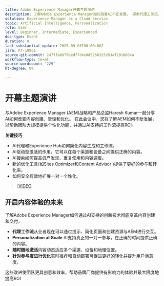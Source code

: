 ```yaml
---
title: Adobe Experience Manager开幕主题演讲
description: 了解Adobe Experience Manager如何随着AI不断发展。 探索代理工作流、AI搜索、大规模个性化以及更智能的内容优化。
solution: Experience Manager as a Cloud Service
topic: Artificial Intelligence, Personalization
role: User
level: Beginner, Intermediate, Experienced
doc-type: Event
duration: 0
last-substantial-update: 2025-09-03T00:00:00Z
jira: KT-18861
source-git-commit: 247ffab879bedf7d4e0d5258325d63af2916684a
workflow-type: tm+mt
source-wordcount: '229'
ht-degree: 0%

---
```



# 开幕主题演讲

与Adobe Experience Manager (AEM)战略和产品总监Haresh Kumar一起分享AI如何改变内容创建、管理和优化。 在此会议中，您将了解AEM如何不断发展，以帮助团队大规模提供个性化功能，并通过AI支持的工作流提高ROI。

**关键技巧**

* AI代理和Experience Hub如何简化内容生成和工作流。
* AI驱动型激活的作用，它可以在每个渠道和设备之间提供正确的内容。
* AI搜索如何提高资产发现、重复使用和内容速度。
* 新的优化工具(如Sites Optimizer和Content Advisor )提供了更好的参与和转化率。
* 如何安全有效地扩展一对一个性化。

>[!VIDEO](https://video.tv.adobe.com/v/3471406/?learn=on&enablevpops&captions=chi_hans)


## 开启内容体验的未来

了解Adobe Experience Manager如何通过AI支持的创新技术彻底变革内容创建和交付，

* **代理工作流**&#x200B;从业者现在可以通过提示、简化页面和创建资源与AEM进行交互。
* **Personalization at Scale** AI支持真正的一对一参与，在正确的时间提供正确的内容。
* **随时随地激活**&#x200B;内容动态适应多个渠道、设备和地理位置。
* **针对参与度进行优化**&#x200B;实时推荐和自动部署可促进更好的转化并提升用户满意度。

这些改进使团队更具创意和效率，帮助品牌厂商提供有影响力的体验并最大限度地提高ROI

